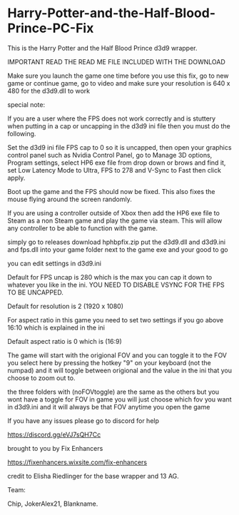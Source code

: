# Harry-Potter-and-the-Half-Blood-Prince-PC-Fix


This is the Harry Potter and the Half Blood Prince d3d9 wrapper.

IMPORTANT READ THE READ ME FILE INCLUDED WITH THE DOWNLOAD

Make sure you launch the game one time before you use this fix, go to new game or continue game, go to video and make sure your resolution is 640 x 480 for the d3d9.dll to work 

special note:

If you are a user where the FPS does not work correctly and is stuttery when putting in a cap or uncapping in the d3d9 ini file then you must do the following. 

Set the d3d9 ini file FPS cap to 0 so it is uncapped, then open your graphics control panel such as Nvidia Control Panel, go to Manage 3D options, Program settings, select HP6 exe file from drop down or brows and find it, set Low Latency Mode to Ultra, FPS to 278 and V-Sync to Fast then click apply. 

Boot up the game and the FPS should now be fixed. This also fixes the mouse flying around the screen randomly.

If you are using a controller outside of Xbox then add the HP6 exe file to Steam as a non Steam game and play the game via steam. This will allow any controller to be able to function with the game.

simply go to releases download hphbpfix.zip put the d3d9.dll and d3d9.ini and fps.dll into your game folder next to the game exe and your good to go 

you can edit settings in d3d9.ini 

Default for FPS uncap is 280 which is the max you can cap it down to whatever you like in the ini. YOU NEED TO DISABLE VSYNC FOR THE FPS TO BE UNCAPPED.

Default for resolution is 2 (1920 x 1080)

For aspect ratio in this game you need to set two settings if you go above 16:10 which is explained in the ini 

Default aspect ratio is 0 which is (16:9)   

The game will start with the origional FOV and you can toggle it to the FOV you select here by pressing the hotkey "9" on your keyboard (not the numpad) and it will toggle between origional and the value in the ini that you choose to zoom out to.

the three folders with (noFOVtoggle) are the same as the others but you wont have a toggle for FOV in game you will just choose which fov you want in d3d9.ini and it will always be that FOV anytime you open the game

If you have any issues please go to discord for help 

https://discord.gg/eVJ7sQH7Cc

brought to you by Fix Enhancers 

https://fixenhancers.wixsite.com/fix-enhancers

credit to Elisha Riedlinger for the base wrapper and 13 AG.

Team: 

Chip, JokerAlex21, Blankname.
